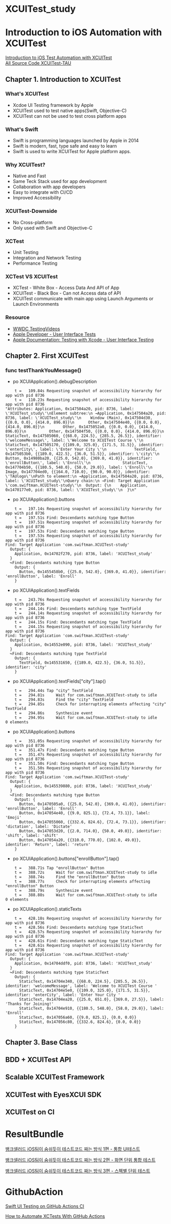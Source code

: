 # XCUITest_study


# Introduction to iOS Automation with XCUITest
[Introduction to iOS Test Automation with XCUITest](https://testautomationu.applitools.com/introduction-to-ios-test-automation-with-xcuitest/)  
[All Source Code XCUITest-TAU](https://github.com/Shashikant86/XCUITest-TAU)  

## Chapter 1. Introduction to XCUITest
### What's XCUITest
* Xcdoe UI Testing framework by Apple
* XCUITest used to test native apps(Swift, Objective-C)
* XCUITest can not be used to test cross platform apps

### What's Swift
* Swift is programming languages launched by Apple in 2014
* Swift is modern, fast, type safe and easy to learn
* Swift is used to write XCUITest for Apple platform apps.

### Why XCUITest?
* Native and Fast
* Same Teck Stack used for app development
* Collaboration with app developers
* Easy to integrate with CI/CD
* Improved Accessibility

### XCUITest-Downside
* No Cross-platform
* Only used with Swift and Objective-C

### XCTest
* Unit Testing
* Integration and Network Testing
* Performance Testing

### XCTest VS XCUITest
* XCTest - White Box - Access Data And API of App
* XCUITest - Black Box - Can not Access data of API
* XCUITest communicate with main app using Launch Arguments or Launch Environments

### Resource
* [WWDC TestingVideos](https://developer.apple.com/videos/all-videos/?q=testing)  
* [Apple Developer - User Interface Tests](https://developer.apple.com/documentation/xctest/user_interface_tests)  
* [Apple Documentation: Testing with Xcode - User Interface Testing](https://developer.apple.com/library/archive/documentation/DeveloperTools/Conceptual/testing_with_xcode/chapters/09-ui_testing.html)  

## Chapter 2. First XCUITest
### func testThankYouMessage()

* po XCUIApplication().debugDescription
```
    t =   109.84s Requesting snapshot of accessibility hierarchy for app with pid 8736
    t =   110.23s Requesting snapshot of accessibility hierarchy for app with pid 8736
"Attributes: Application, 0x147504a20, pid: 8736, label: \'XCUITest_study\'\nElement subtree:\n →Application, 0x147504a20, pid: 8736, label: \'XCUITest_study\'\n    Window (Main), 0x147504d30, {{0.0, 0.0}, {414.0, 896.0}}\n      Other, 0x147504e40, {{0.0, 0.0}, {414.0, 896.0}}\n        Other, 0x1475052a0, {{0.0, 0.0}, {414.0, 896.0}}\n          Other, 0x147504f50, {{0.0, 0.0}, {414.0, 896.0}}\n            StaticText, 0x147505060, {{68.0, 224.5}, {285.5, 26.5}}, identifier: \'welcomeMessage\', label: \'Welcome to XCUITest Course \'\n            StaticText, 0x147505170, {{109.0, 325.0}, {171.5, 31.5}}, identifier: \'enterCity\', label: \'Enter Your City \'\n            TextField, 0x1475053b0, {{189.0, 422.5}, {36.0, 51.5}}, identifier: \'city\'\n            Button, 0x14980ba20, {{25.0, 542.0}, {369.0, 41.0}}, identifier: \'enrollButton\', label: \'Enroll\'\n              StaticText, 0x147704b50, {{180.5, 548.0}, {58.0, 29.0}}, label: \'Enroll\'\n            Image, 0x147704ed0, {{164.0, 710.0}, {90.0, 90.0}}, identifier: \'TAUlogo\'\nPath to element:\n →Application, 0x147504a20, pid: 8736, label: \'XCUITest_study\'\nQuery chain:\n →Find: Target Application \'com.swiftman.XCUITest-study\'\n  Output: {\n    Application, 0x1470177e0, pid: 8736, label: \'XCUITest_study\'\n  }\n"
```

* po XCUIApplication().buttons
```
    t =   197.14s Requesting snapshot of accessibility hierarchy for app with pid 8736
    t =   197.51s Find: Descendants matching type Button
    t =   197.51s Requesting snapshot of accessibility hierarchy for app with pid 8736
    t =   197.53s Find: Descendants matching type Button
    t =   197.53s Requesting snapshot of accessibility hierarchy for app with pid 8736
Find: Target Application 'com.swiftman.XCUITest-study'
  Output: {
    Application, 0x14702f270, pid: 8736, label: 'XCUITest_study'
  }
  ↪︎Find: Descendants matching type Button
    Output: {
      Button, 0x1455458b0, {{25.0, 542.0}, {369.0, 41.0}}, identifier: 'enrollButton', label: 'Enroll'
    }
```

* po XCUIApplication().textFields
```
    t =   243.76s Requesting snapshot of accessibility hierarchy for app with pid 8736
    t =   244.14s Find: Descendants matching type TextField
    t =   244.14s Requesting snapshot of accessibility hierarchy for app with pid 8736
    t =   244.15s Find: Descendants matching type TextField
    t =   244.15s Requesting snapshot of accessibility hierarchy for app with pid 8736
Find: Target Application 'com.swiftman.XCUITest-study'
  Output: {
    Application, 0x14552e090, pid: 8736, label: 'XCUITest_study'
  }
  ↪︎Find: Descendants matching type TextField
    Output: {
      TextField, 0x145531650, {{189.0, 422.5}, {36.0, 51.5}}, identifier: 'city'
    }
```

* po XCUIApplication().textFields["city"].tap()
```
    t =   294.44s Tap "city" TextField
    t =   294.81s     Wait for com.swiftman.XCUITest-study to idle
    t =   294.83s     Find the "city" TextField
    t =   294.85s     Check for interrupting elements affecting "city" TextField
    t =   294.86s     Synthesize event
    t =   294.95s     Wait for com.swiftman.XCUITest-study to idle
0 elements
```

* po XCUIApplication().buttons
```
    t =   351.05s Requesting snapshot of accessibility hierarchy for app with pid 8736
    t =   351.47s Find: Descendants matching type Button
    t =   351.47s Requesting snapshot of accessibility hierarchy for app with pid 8736
    t =   351.50s Find: Descendants matching type Button
    t =   351.50s Requesting snapshot of accessibility hierarchy for app with pid 8736
Find: Target Application 'com.swiftman.XCUITest-study'
  Output: {
    Application, 0x145539880, pid: 8736, label: 'XCUITest_study'
  }
  ↪︎Find: Descendants matching type Button
    Output: {
      Button, 0x1470505a0, {{25.0, 542.0}, {369.0, 41.0}}, identifier: 'enrollButton', label: 'Enroll'
      Button, 0x147054e40, {{9.0, 825.1}, {72.4, 73.1}}, label: 'Emoji'
      Button, 0x147055060, {{332.6, 824.6}, {72.4, 73.1}}, identifier: 'dictation', label: 'Dictate'
      Button, 0x147053d20, {{2.0, 714.0}, {50.0, 49.0}}, identifier: 'shift', label: 'shift'
      Button, 0x147054a20, {{310.0, 770.0}, {102.0, 49.0}}, identifier: 'Return', label: 'return'
    }
```

* po XCUIApplication().buttons["enrollButton"].tap()
```
    t =   388.71s Tap "enrollButton" Button
    t =   388.72s     Wait for com.swiftman.XCUITest-study to idle
    t =   388.74s     Find the "enrollButton" Button
    t =   388.77s     Check for interrupting elements affecting "enrollButton" Button
    t =   388.79s     Synthesize event
    t =   388.88s     Wait for com.swiftman.XCUITest-study to idle
0 elements
```

* po XCUIApplication().staticTexts
```
    t =   428.18s Requesting snapshot of accessibility hierarchy for app with pid 8736
    t =   428.56s Find: Descendants matching type StaticText
    t =   428.57s Requesting snapshot of accessibility hierarchy for app with pid 8736
    t =   428.61s Find: Descendants matching type StaticText
    t =   428.61s Requesting snapshot of accessibility hierarchy for app with pid 8736
Find: Target Application 'com.swiftman.XCUITest-study'
  Output: {
    Application, 0x14704ddf0, pid: 8736, label: 'XCUITest_study'
  }
  ↪︎Find: Descendants matching type StaticText
    Output: {
      StaticText, 0x14704e340, {{68.0, 224.5}, {285.5, 26.5}}, identifier: 'welcomeMessage', label: 'Welcome to XCUITest Course '
      StaticText, 0x14704e5e0, {{109.0, 325.0}, {171.5, 31.5}}, identifier: 'enterCity', label: 'Enter Your City '
      StaticText, 0x14704ea20, {{25.0, 651.0}, {369.0, 27.5}}, label: 'Thanks for Joining!'
      StaticText, 0x14704e910, {{180.5, 548.0}, {58.0, 29.0}}, label: 'Enroll'
      StaticText, 0x147056a60, {{9.0, 825.1}, {0.0, 0.0}}
      StaticText, 0x147056c80, {{332.6, 824.6}, {0.0, 0.0}}
    }
```

## Chapter 3. Base Class


## BDD + XCUITest API

## Scalable XCUITest Framework

## XCUITest with EyesXCUI SDK

## XCUITest on CI

 
# ResultBundle
[뱅크샐러드 iOS팀이 숨쉬듯이 테스트코드 짜는 방식 1편 - 통합 UI테스트](https://blog.banksalad.com/tech/test-in-banksalad-ios-1/)  

[뱅크샐러드 iOS팀이 숨쉬듯이 테스트코드 짜는 방식 2편 - 화면 단위 통합 테스트](https://blog.banksalad.com/tech/test-in-banksalad-ios-2/)  

[뱅크샐러드 iOS팀이 숨쉬듯이 테스트코드 짜는 방식 3편 - 스펙별 단위 테스트](https://blog.banksalad.com/tech/test-in-banksalad-ios-3/)  

# GithubAction
[Swift UI Testing on GitHub Actions CI](https://medium.com/swlh/swift-ui-testing-on-github-actions-ci-6267e6620104)  

[How to Automate XCTests With GitHub Actions](https://betterprogramming.pub/how-to-automate-xctests-with-github-actions-6570fcd21519)  

